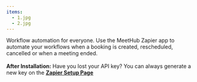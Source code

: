 ```yaml
---
items:
  - 1.jpg
  - 2.jpg
---
```


Workflow automation for everyone. Use the MeetHub Zapier app to automate your workflows when a booking is created, rescheduled, cancelled or when a meeting ended.<br /><br />**After Installation:** Have you lost your API key? You can always generate a new key on the <a href="/apps/zapier/setup">**<ins>Zapier Setup Page</ins>**</a>
